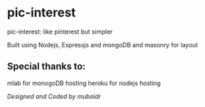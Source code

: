 # pic-interest

pic-interest: like pinterest but simpler

Built using Nodejs, Expressjs and mongoDB and masonry for layout

## Special thanks to:

mlab for monogoDB hosting
heroku for nodejs hosting

*Designed and Coded by mubaidr*

